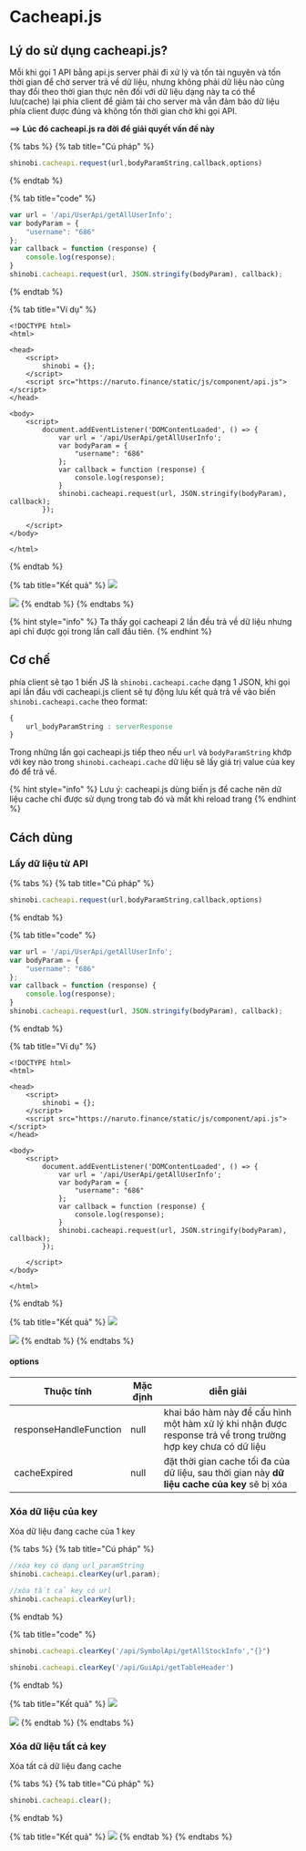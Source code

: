 # Cacheapi.js

## Lý do sử dụng cacheapi.js?

Mỗi khi gọi 1 API bằng api.js server phải đi xử lý và tốn tài nguyên và tốn thời gian để chờ server trả về dữ liệu, nhưng không phải dữ liệu nào cũng thay đổi theo thời gian thực nên đối với dữ liệu dạng này ta có thể lưu(cache) lại phía client để giảm tải cho server mà vẫn đảm bảo dữ liệu phía client được đúng và không tốn thời gian chờ khi gọi API.

\==> **Lúc đó cacheapi.js ra đời để giải quyết vấn đề này**

{% tabs %}
{% tab title="Cú pháp" %}
```javascript
shinobi.cacheapi.request(url,bodyParamString,callback,options)
```
{% endtab %}

{% tab title="code" %}
```javascript
var url = '/api/UserApi/getAllUserInfo';
var bodyParam = {
    "username": "686"
};
var callback = function (response) {
    console.log(response);
}
shinobi.cacheapi.request(url, JSON.stringify(bodyParam), callback);
```
{% endtab %}

{% tab title="Ví dụ" %}
```markup
<!DOCTYPE html>
<html>

<head>
    <script>
        shinobi = {};
    </script>
    <script src="https://naruto.finance/static/js/component/api.js"></script>
</head>

<body>
    <script>
        document.addEventListener('DOMContentLoaded', () => {
            var url = '/api/UserApi/getAllUserInfo';
            var bodyParam = {
                "username": "686"
            };
            var callback = function (response) {
                console.log(response);
            }
            shinobi.cacheapi.request(url, JSON.stringify(bodyParam), callback);
        });

    </script>
</body>

</html>
```
{% endtab %}

{% tab title="Kết quả" %}
![](<../.gitbook/assets/image (31).png>)

![](<../.gitbook/assets/image (20) (1) (1) (1).png>)
{% endtab %}
{% endtabs %}

{% hint style="info" %}
Ta thấy gọi cacheapi 2 lần đều trả về dữ liệu nhưng api chỉ được gọi trong lần call đầu tiên.
{% endhint %}

## Cơ chế

phía client sẽ tạo 1 biến JS là `shinobi.cacheapi.cache` dạng 1 JSON, khi gọi api lần đầu với cacheapi.js client sẽ tự động lưu kết quả trả về vào biến `shinobi.cacheapi.cache` theo format:

```css
{
    url_bodyParamString : serverResponse
}
```

Trong những lần gọi cacheapi.js tiếp theo nếu `url` và `bodyParamString` khớp với key nào trong `shinobi.cacheapi.cache` dữ liệu sẽ lấy giá trị value của key đó để trả về.

{% hint style="info" %}
Lưu ý: cacheapi.js dùng biến js để cache nên dữ liệu cache chỉ được sử dụng trong tab đó và mất khi reload trang
{% endhint %}

## Cách dùng

### Lấy dữ liệu từ API

{% tabs %}
{% tab title="Cú pháp" %}
```javascript
shinobi.cacheapi.request(url,bodyParamString,callback,options)
```
{% endtab %}

{% tab title="code" %}
```javascript
var url = '/api/UserApi/getAllUserInfo';
var bodyParam = {
    "username": "686"
};
var callback = function (response) {
    console.log(response);
}
shinobi.cacheapi.request(url, JSON.stringify(bodyParam), callback);
```
{% endtab %}

{% tab title="Ví dụ" %}
```markup
<!DOCTYPE html>
<html>

<head>
    <script>
        shinobi = {};
    </script>
    <script src="https://naruto.finance/static/js/component/api.js"></script>
</head>

<body>
    <script>
        document.addEventListener('DOMContentLoaded', () => {
            var url = '/api/UserApi/getAllUserInfo';
            var bodyParam = {
                "username": "686"
            };
            var callback = function (response) {
                console.log(response);
            }
            shinobi.cacheapi.request(url, JSON.stringify(bodyParam), callback);
        });

    </script>
</body>

</html>
```
{% endtab %}

{% tab title="Kết quả" %}
![](<../.gitbook/assets/image (31).png>)

![](<../.gitbook/assets/image (20) (1) (1) (1).png>)
{% endtab %}
{% endtabs %}

#### options

| Thuộc tính             | Mặc định | diễn giải                                                                                                     |
| ---------------------- | -------- | ------------------------------------------------------------------------------------------------------------- |
| responseHandleFunction | null     | khai báo hàm này để cấu hình một hàm xử lý khi nhận được response trả về trong trường hợp key chưa có dữ liệu |
| cacheExpired           | null     | đặt thời gian cache tối đa của dữ liệu, sau thời gian này **dữ liệu cache** **của key** sẽ bị xóa             |

### Xóa dữ liệu của key

Xóa dữ liệu đang cache của 1 key

{% tabs %}
{% tab title="Cú pháp" %}
```javascript
//xóa key có dạng url_paramString
shinobi.cacheapi.clearKey(url,param);

//xóa tất cả key có url
shinobi.cacheapi.clearKey(url);
```
{% endtab %}

{% tab title="code" %}
```javascript
shinobi.cacheapi.clearKey('/api/SymbolApi/getAllStockInfo',"{}")

shinobi.cacheapi.clearKey('/api/GuiApi/getTableHeader')
```
{% endtab %}

{% tab title="Kết quả" %}
![](<../.gitbook/assets/image (37).png>)

![](<../.gitbook/assets/image (33).png>)
{% endtab %}
{% endtabs %}

### Xóa dữ liệu tất cả key

Xóa tất cả dữ liệu đang cache

{% tabs %}
{% tab title="Cú pháp" %}
```javascript
shinobi.cacheapi.clear();
```
{% endtab %}

{% tab title="Kết quả" %}
![](<../.gitbook/assets/image (29).png>)
{% endtab %}
{% endtabs %}
